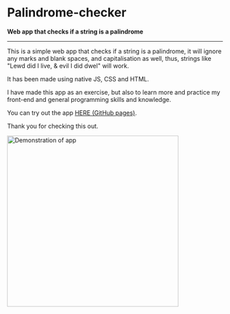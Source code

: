 # Palindrome-checker

 **Web app that checks if a string is a palindrome**

----------------------------------

This is a simple web app that checks if a string is a palindrome, it will ignore any marks and blank spaces, and capitalisation as well, thus, strings like "Lewd did I live, & evil I did dwel" will work.

It has been made using native JS, CSS and HTML.

I have made this app as an exercise, but also to learn more and practice my front-end and general programming skills and knowledge.

You can try out the app <a href="https://vladislav-ss.github.io/palindrome-checker/">HERE (GitHub pages)</a>.

Thank you for checking this out.

<img src="https://i.imgur.com/RYlMbVh.png" alt="Demonstration of app" width="400px">
